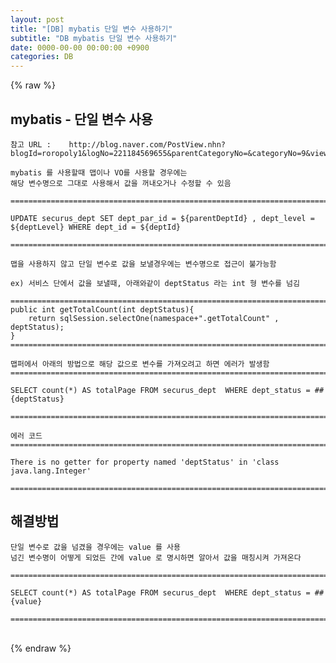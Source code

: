 ```yaml
---  
layout: post  
title: "[DB] mybatis 단일 변수 사용하기"  
subtitle: "DB mybatis 단일 변수 사용하기"  
date: 0000-00-00 00:00:00 +0900  
categories: DB  
---  
```

{% raw %}  
## mybatis - 단일 변수 사용  
  
	참고 URL : 	http://blog.naver.com/PostView.nhn?blogId=roropoly1&logNo=221184569655&parentCategoryNo=&categoryNo=9&viewDate=&isShowPopularPosts=true&from=search  
  
	mybatis 를 사용할때 맵이나 VO를 사용할 경우에는  
	해당 변수명으로 그대로 사용해서 값을 꺼내오거나 수정할 수 있음  
  
	=====================================================================================================================================================  
  
	UPDATE securus_dept SET dept_par_id = ${parentDeptId} , dept_level = ${deptLevel} WHERE dept_id = ${deptId}  
  
	=====================================================================================================================================================  
  
	맵을 사용하지 않고 단일 변수로 값을 보낼경우에는 변수명으로 접근이 불가능함  
  
	ex) 서비스 단에서 값을 보낼때, 아래와같이 deptStatus 라는 int 형 변수를 넘김  
  
	=====================================================================================================================================================  
	public int getTotalCount(int deptStatus){  
        return sqlSession.selectOne(namespace+".getTotalCount" , deptStatus);  
    }  
	=====================================================================================================================================================  
  
	맵퍼에서 아래의 방법으로 해당 값으로 변수를 가져오려고 하면 에러가 발생함  
	=====================================================================================================================================================  
  
	SELECT count(*) AS totalPage FROM securus_dept  WHERE dept_status = ##{deptStatus}  
  
	=====================================================================================================================================================  
  
	에러 코드  
	=====================================================================================================================================================  
  
	There is no getter for property named 'deptStatus' in 'class java.lang.Integer'  
  
	=====================================================================================================================================================  
  
## 해결방법  
  
	단일 변수로 값을 넘겼을 경우에는 value 를 사용  
	넘긴 변수명이 어떻게 되었든 간에 value 로 명시하면 알아서 값을 매칭시켜 가져온다  
  
	=====================================================================================================================================================  
  
	SELECT count(*) AS totalPage FROM securus_dept  WHERE dept_status = ##{value}  
  
	=====================================================================================================================================================  
  
                                                                                                                                                                                                                                                                                                                                                                                                                                                                                                                                                                                                                                                                                                                                                                                                                                                                                                                                                                                                                                                                                                                                                                                                                                                                                                                                                                                                                                                                                                                                                                                                                                                                                                                                                                                                                                                                                                                                                                                                                                                                                                                                                                                                                                                                                                                                                                                                                                                                                                                                                                                                                                                                                                                                                                                               
{% endraw %}